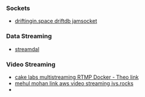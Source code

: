 ### Sockets
- [driftingin.space driftdb jamsocket](https://driftdb.com/docs/react/)
### Data Streaming
- [streamdal](https://streamdal.com/)

### Video Streaming
- [cake labs multistreaming RTMP Docker - Theo link](https://blog.cake.sh/2020/10/multistreaming-rtmp-in-the-cloud-using-obs-nginx-and-docker)
- [mehul mohan link aws video streaming ivs.rocks](https://ivs.rocks)
- 
